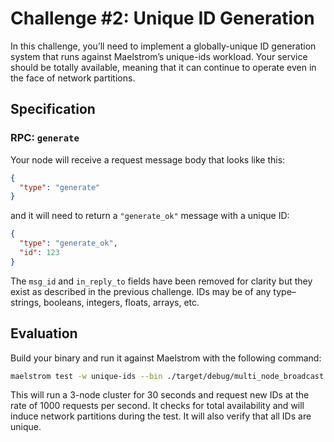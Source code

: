 # Challenge #2: Unique ID Generation

In this challenge, you’ll need to implement a globally-unique ID generation
system that runs against Maelstrom’s unique-ids workload. Your service should
be totally available, meaning that it can continue to operate even in the
face of network partitions.

## Specification

### RPC: `generate`

Your node will receive a request message body that looks like this:

```json
{
  "type": "generate"
}
```

and it will need to return a `"generate_ok"` message with a unique ID:

```json
{
  "type": "generate_ok",
  "id": 123
}
```

The `msg_id` and `in_reply_to` fields have been removed for clarity but they
exist as described in the previous challenge. IDs may be of any type–strings,
booleans, integers, floats, arrays, etc.

## Evaluation

Build your binary and run it against Maelstrom with the following command:

```bash
maelstrom test -w unique-ids --bin ./target/debug/multi_node_broadcast --time-limit 30 --rate 1000 --node-count 3 --availability total --nemesis partition
```

This will run a 3-node cluster for 30 seconds and request new IDs at the rate
of 1000 requests per second. It checks for total availability and will induce
network partitions during the test. It will also verify that all IDs are unique.
